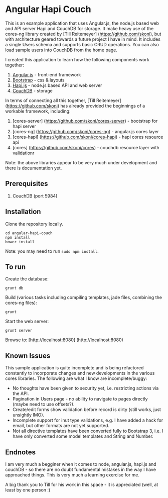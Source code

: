 # Angular Hapi Couch

This is an example application that uses Angular.js, the node.js based web and API server Hapi and CouchDB for storage. It make heavy use of the cores-ng library created by [Till Reitemeyer] (https://github.com/skoni), but with architecture geared towards a future project I have in mind. It includes a single Users schema and supports basic CRUD operations. You can also load sample users into CouchDB from the home page.

I created this application to learn how the following components work together:

1. [Angular.js](http://angularjs.org/) - front-end framework 
2. [Bootstrap](http://getbootstrap.com/) - css & layouts 
3. [Hapi.js](http://spumko.github.io/) - node.js based API and web server 
4. [CouchDB](http://couchdb.apache.org/) - storage 


In terms of connecting all this together, [Till Reitemeyer] (https://github.com/skoni) has already provided the beginnings of a workable framework, including:

1. [cores-server] (https://github.com/skoni/cores-server) - bootstrap for hapi server
2. [cores-ng] (https://github.com/skoni/cores-ng) - angular.js cores layer
3. [cores-hapi] (https://github.com/skoni/cores-hapi) - hapi cores resource api
4. [cores] (https://github.com/skoni/cores) - couchdb resource layer with validationr

Note: the above libraries appear to be very much under development and there is documentation yet.

## Prerequisites

1. CouchDB (port 5984)

## Installation

Clone the repository locally.

```
cd angular-hapi-couch
npm install
bower install
```

Note: you may need to run `sudo npm install`.

## To run

Create the database:

```
grunt db
```

Build (various tasks including compiling templates, jade files, combining the cores-ng files):

```
grunt
```
Start the web server:

```
grunt server
```

Browse to: [http://localhost:8080] (http://localhost:8080)

## Known Issues

This sample application is quite incomplete and is being refactored constantly to incorporate changes and new developments in the various cores libraries. The following are what I know are incomplete/buggy:

 - No thoughts have been given to security yet, i.e. restricting actions via the API.
 - Pagination in Users page - no ability to navigate to pages directly (maybe need to use offsets?).
 - Create/edit forms show validation before record is dirty (still works, just unsightly IMO).
 - Incomplete support for inut type validations, e.g. I have added a hack for email, but other formats are not yet supported.
 - Not all directive templates have been converted fully to Bootstrap 3, i.e. I have only converted some model templates and String and Number.
 
## Endnotes

I am very much a begginer when it comes to node, angular.js, hapi.js and couchDB - so there are no doubt fundamental mistakes in the way I have approached things. This is very much a learning exercise for me.

A big thank you to Till for his work in this space - it is appreciated (well, at least by one person :)